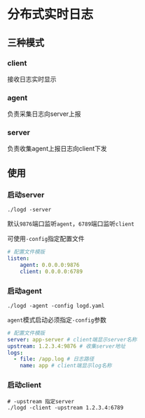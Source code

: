 # 分布式实时日志

## 三种模式
### client
接收日志实时显示
### agent
负责采集日志向server上报
### server
负责收集agent上报日志向client下发

## 使用
### 启动server
```shell
./logd -server
```
默认`9876`端口监听`agent`，`6789`端口监听`client`

可使用`-config`指定配置文件
```yaml
# 配置文件模版
listen:
    agent: 0.0.0.0:9876
    client: 0.0.0.0:6789
```
### 启动agent
```shell
./logd -agent -config logd.yaml
```
`agent`模式启动必须指定`-config`参数
```yaml
# 配置文件模版
server: app-server # client端显示server名称
upstream: 1.2.3.4:9876 # 收集server地址
logs:
  - file: /app.log # 日志路径
    name: app # client端显示log名称
```
### 启动client
```shell
# -upstream 指定server
./logd -client -upstream 1.2.3.4:6789
```
